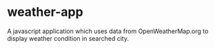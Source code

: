 # weather-app
A javascript application which uses data from OpenWeatherMap.org to display weather condition in searched city.
